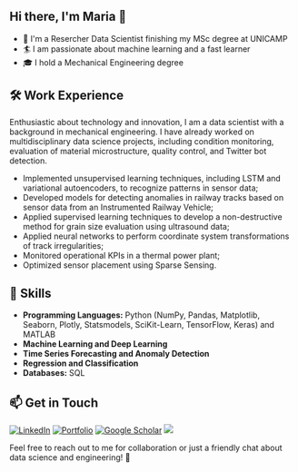 ## Hi there, I'm Maria 👋

<!--
**mariaclaraav/mariaclaraav** is a ✨ _special_ ✨ repository because its `README.md` (this file) appears on your GitHub profile.
-->

- 🔭 I'm a Resercher Data Scientist finishing my MSc degree at UNICAMP
- 🏄 I am passionate about machine learning and a fast learner
- 🎓 I hold a Mechanical Engineering degree
  
## 🛠 Work Experience

Enthusiastic about technology and innovation, I am a data scientist with a background in mechanical engineering. I have already worked on multidisciplinary data science projects, including condition monitoring, evaluation of material microstructure, quality control, and Twitter bot detection.

- Implemented unsupervised learning techniques, including LSTM and variational autoencoders, to recognize patterns in sensor data;
- Developed models for detecting anomalies in railway tracks based on sensor data from an Instrumented Railway Vehicle;
- Applied supervised learning techniques to develop a non-destructive method for grain size evaluation using ultrasound data;
- Applied neural networks to perform coordinate system transformations of track irregularities;
- Monitored operational KPIs in a thermal power plant;
- Optimized sensor placement using Sparse Sensing.

 ## 🦄 Skills
- **Programming Languages:** Python (NumPy, Pandas, Matplotlib, Seaborn, Plotly, Statsmodels, SciKit-Learn, TensorFlow, Keras) and MATLAB
- **Machine Learning and Deep Learning**
- **Time Series Forecasting and Anomaly Detection**
- **Regression and Classification**
- **Databases:** SQL


## 📫 Get in Touch

[![LinkedIn](https://img.shields.io/badge/linkedin-%230077B5.svg?style=for-the-badge&logo=linkedin&logoColor=white)](https://www.linkedin.com/in/maria-clara-assuncao-viana/)
[![Portfolio](https://img.shields.io/badge/portfolio-%23E4405F.svg?style=for-the-badge&logo=appveyor&logoColor=white)](https://github.com/mariaclaraav)
[![Google Scholar](https://img.shields.io/badge/Google%20Scholar-4285F4?style=for-the-badge&logo=google-scholar&logoColor=white)](https://scholar.google.com/citations?user=ou0eGXAAAAAJ&hl=pt-BR&oi=ao)
<a href = "mailto:mariacassuncao16@gmail.com"><img loading="lazy" src="https://img.shields.io/badge/Gmail-D14836?style=for-the-badge&logo=gmail&logoColor=white" target="_blank"></a>

Feel free to reach out to me for collaboration or just a friendly chat about data science and engineering! 🤗

